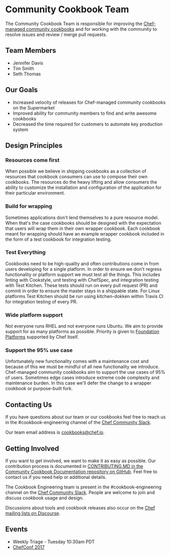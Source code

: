 # Community Cookbook Team

The Community Cookbook Team is responsible for improving the [Chef-managed community cookbooks](https://github.com/chef-cookbooks) and for working with the community to resolve issues and review / merge pull requests.

## Team Members

- Jennifer Davis 
- Tim Smith 
- Seth Thomas 

## Our Goals

- Increased velocity of releases for Chef-managed community cookbooks on the Supermarket
- Improved ability for community members to find and write awesome cookbooks
- Decreased the time required for customers to automate key production system

## Design Principles

### Resources come first

When possible we believe in shipping cookbooks as a collection of resources that cookbook consumers can use to compose their own cookbooks. The resources do the heavy lifting and allow consumers the ability to customize the installation and configuration of the application for their particular environment.

### Build for wrapping

Sometimes applications don't lend themselves to a pure resource model. When that's the case cookbooks should be designed with the expectation that users will wrap them in their own wrapper cookbook. Each cookbook meant for wrapping should have an example wrapper cookbook included in the form of a test cookbook for integration testing.

### Test Everything

Cookbooks need to be high-quality and often contributions come in from users developing for a single platform. In order to ensure we don't regress functionality or platform support we must test all the things. This includes linting with Cookstyle, unit testing with ChefSpec, and integration testing with Test Kitchen. These tests should run on every pull request (PR) and commit in order to ensure the master stays in a shippable state. For Linux platforms Test Kitchen should be run using kitchen-dokken within Travis CI for integration testing of every PR.

### Wide platform support

Not everyone runs RHEL and not everyone runs Ubuntu. We aim to provide support for as many platforms as possible. Priority is given to [Foundation Platforms](https://docs.chef.io/platforms.html#chef-client-foundational-platforms) supported by Chef itself.

### Support the 95% use case

Unfortunately new functionality comes with a maintenance cost and because of this we must be mindful of all new functionality we introduce. Chef-managed community cookbooks aim to support the use cases of 95% of users. Sometimes edge cases introduce extreme code complexity and maintenance burden. In this case we'll defer the change to a wrapper cookbook or purpose-built fork.

## Contacting Us

If you have questions about our team or our cookbooks feel free to reach us in the #cookbook-engineering channel of the [Chef Community Slack](https://community-slack.chef.io/).

Our team email address is [cookbooks@chef.io](mailto:cookbooks@chef.io).

## Getting Involved

If you want to get involved, we want to make it as easy as possible. Our contribution process is documented in [CONTRIBUTING.MD in the Community Cookbook Documentation repository on GitHub](https://github.com/chef-cookbooks/community_cookbook_documentation/blob/master/CONTRIBUTING.MD). Feel free to contact us if you need help or additional details.

The Cookbook Engineering team is present in the #cookbook-engineering channel on the [Chef Community Slack](http://community-slack.chef.io/). People are welcome to join and discuss cookbook usage and design.

Discussions about tools and cookbook releases also occur on the [Chef mailing lists on Discourse](https://discourse.chef.io/).

## Events

* Weekly Triage - Tuesday 10:30am PDT
* [ChefConf 2017](https://chefconf.chef.io/2017/)
